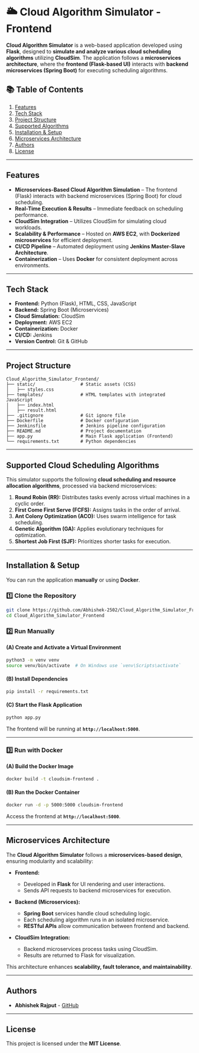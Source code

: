 # 🌥️ Cloud Algorithm Simulator - Frontend

**Cloud Algorithm Simulator** is a web-based application developed using **Flask**, designed to **simulate and analyze various cloud scheduling algorithms** utilizing **CloudSim**. The application follows a **microservices architecture**, where the **frontend (Flask-based UI)** interacts with **backend microservices (Spring Boot)** for executing scheduling algorithms.

## 📚 Table of Contents
1. [Features](#features)  
2. [Tech Stack](#tech-stack)  
3. [Project Structure](#project-structure)  
4. [Supported Algorithms](#supported-cloud-scheduling-algorithms)  
5. [Installation & Setup](#installation--setup)  
6. [Microservices Architecture](#microservices-architecture)  
7. [Authors](#authors)  
8. [License](#license)  

---

## Features

- **Microservices-Based Cloud Algorithm Simulation** – The frontend (Flask) interacts with backend microservices (Spring Boot) for cloud scheduling.  
- **Real-Time Execution & Results** – Immediate feedback on scheduling performance.  
- **CloudSim Integration** – Utilizes CloudSim for simulating cloud workloads.  
- **Scalability & Performance** – Hosted on **AWS EC2**, with **Dockerized microservices** for efficient deployment.  
- **CI/CD Pipeline** – Automated deployment using **Jenkins Master-Slave Architecture**.  
- **Containerization** – Uses **Docker** for consistent deployment across environments.  

---

## Tech Stack

- **Frontend:** Python (Flask), HTML, CSS, JavaScript  
- **Backend:** Spring Boot (Microservices)  
- **Cloud Simulation:** CloudSim  
- **Deployment:** AWS EC2  
- **Containerization:** Docker  
- **CI/CD:** Jenkins  
- **Version Control:** Git & GitHub  

---

## Project Structure

```plaintext
Cloud_Algorithm_Simulator_Frontend/
├── static/                 # Static assets (CSS)
│   ├── styles.css            
├── templates/              # HTML templates with integrated JavaScript 
│   ├── index.html  
│   ├── result.html           
├── .gitignore              # Git ignore file
├── Dockerfile              # Docker configuration
├── Jenkinsfile             # Jenkins pipeline configuration
├── README.md               # Project documentation
├── app.py                  # Main Flask application (Frontend)
└── requirements.txt        # Python dependencies
```

---

## Supported Cloud Scheduling Algorithms

This simulator supports the following **cloud scheduling and resource allocation algorithms**, processed via backend microservices:

1. **Round Robin (RR):** Distributes tasks evenly across virtual machines in a cyclic order.  
2. **First Come First Serve (FCFS):** Assigns tasks in the order of arrival.  
3. **Ant Colony Optimization (ACO):** Uses swarm intelligence for task scheduling.  
4. **Genetic Algorithm (GA):** Applies evolutionary techniques for optimization.  
5. **Shortest Job First (SJF):** Prioritizes shorter tasks for execution.  

---

## Installation & Setup

You can run the application **manually** or using **Docker**.

### 1️⃣ Clone the Repository

```bash
git clone https://github.com/Abhishek-2502/Cloud_Algorithm_Simulator_Frontend.git
cd Cloud_Algorithm_Simulator_Frontend
```

### 2️⃣ Run Manually

#### (A) Create and Activate a Virtual Environment

```bash
python3 -m venv venv
source venv/bin/activate  # On Windows use `venv\Scripts\activate`
```

#### (B) Install Dependencies

```bash
pip install -r requirements.txt
```

#### (C) Start the Flask Application

```bash
python app.py
```

The frontend will be running at **`http://localhost:5000`**.

---

### 3️⃣ Run with Docker

#### (A) Build the Docker Image

```bash
docker build -t cloudsim-frontend .
```

#### (B) Run the Docker Container

```bash
docker run -d -p 5000:5000 cloudsim-frontend
```

Access the frontend at **`http://localhost:5000`**.

---

## Microservices Architecture

The **Cloud Algorithm Simulator** follows a **microservices-based design**, ensuring modularity and scalability:

- **Frontend:**  
  - Developed in **Flask** for UI rendering and user interactions.  
  - Sends API requests to backend microservices for execution.  

- **Backend (Microservices):**  
  - **Spring Boot** services handle cloud scheduling logic.  
  - Each scheduling algorithm runs in an isolated microservice.  
  - **RESTful APIs** allow communication between frontend and backend.  

- **CloudSim Integration:**  
  - Backend microservices process tasks using CloudSim.  
  - Results are returned to Flask for visualization.  

This architecture enhances **scalability, fault tolerance, and maintainability**.  

---

## Authors

- **Abhishek Rajput** - [GitHub](https://github.com/Abhishek-2502)  

---

## License

This project is licensed under the **MIT License**.  
